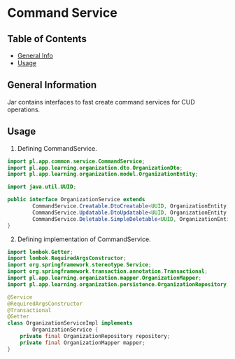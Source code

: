 # Command Service

## Table of Contents

* [General Info](#general-information)
* [Usage](#usage)

## General Information

Jar contains interfaces to fast create command services for CUD operations.

## Usage

1. Defining CommandService.

```java
import pl.app.common.service.CommandService;
import pl.app.learning.organization.dto.OrganizationDto;
import pl.app.learning.organization.model.OrganizationEntity;

import java.util.UUID;

public interface OrganizationService extends
        CommandService.Creatable.DtoCreatable<UUID, OrganizationEntity, OrganizationDto, OrganizationDto>,
        CommandService.Updatable.DtoUpdatable<UUID, OrganizationEntity, OrganizationDto, OrganizationDto>,
        CommandService.Deletable.SimpleDeletable<UUID, OrganizationEntity> {
}
```


2. Defining implementation of CommandService.

```java
import lombok.Getter;
import lombok.RequiredArgsConstructor;
import org.springframework.stereotype.Service;
import org.springframework.transaction.annotation.Transactional;
import pl.app.learning.organization.mapper.OrganizationMapper;
import pl.app.learning.organization.persistence.OrganizationRepository;

@Service
@RequiredArgsConstructor
@Transactional
@Getter
class OrganizationServiceImpl implements
        OrganizationService {
    private final OrganizationRepository repository;
    private final OrganizationMapper mapper;
}
```
